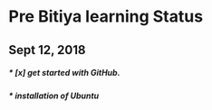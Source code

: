 # Pre Bitiya learning Status

## Sept 12, 2018
##### * [x] get started with GitHub.
##### * installation of Ubuntu 


